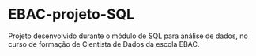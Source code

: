 # EBAC-projeto-SQL
Projeto desenvolvido durante o módulo de SQL para análise de dados, no curso de formação de Cientista de Dados da escola EBAC.
